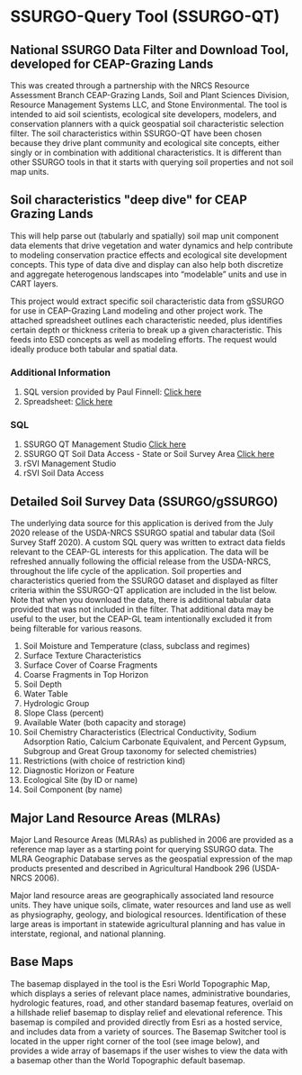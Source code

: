 # SSURGO-Query Tool (SSURGO-QT)
## National SSURGO Data Filter and Download Tool, developed for CEAP-Grazing Lands

This was created through a partnership with the NRCS Resource Assessment Branch CEAP-Grazing Lands, Soil and Plant Sciences Division, Resource Management Systems LLC, and Stone Environmental.  The tool is intended to aid soil scientists, ecological site developers, modelers, and conservation planners with a quick geospatial soil characteristic selection filter. The soil characteristics within SSURGO-QT have been chosen because they drive plant community and ecological site concepts, either singly or in combination with additional characteristics.  It is different than other SSURGO tools in that it starts with querying soil properties and not soil map units.

## Soil characteristics "deep dive" for CEAP Grazing Lands
This will help parse out (tabularly and spatially) soil map unit component data elements that drive vegetation and water dynamics and help contribute to modeling conservation practice effects and ecological site development concepts. This type of data dive and display can also help both discretize and aggregate heterogenous landscapes into “modelable” units and use in CART layers.


This project would extract specific soil characteristic data from gSSURGO for use in CEAP-Grazing Land modeling and other project work. The attached spreadsheet outlines each characteristic needed, plus identifies certain depth or thickness criteria to break up a given characteristic. This feeds into ESD concepts as well as modeling efforts. The request would ideally produce both tabular and spatial data.

### Additional Information
1. SQL version provided by Paul Finnell: [Click here](https://github.com/jneme910/CEAP-Grazing-Lands/blob/master/SQL-Library/Lori_CarrieAnn_NASIS%20script%20from%20Finnell.txt)
2. Spreadsheet: [Click here](https://github.com/jneme910/CEAP-Grazing-Lands/blob/master/documents/CEAP-GL_Soil%20App%20GUI_data%20to%20StoneEnviro_11-9-2020%20copy.xlsx?raw=true)


### SQL
1. SSURGO QT Management Studio [Click here](https://github.com/jneme910/CEAP-Grazing-Lands/blob/master/SQL-Library/CEAP_Grazing.sql)
2. SSURGO QT Soil Data Access - State or Soil Survey Area [Click here](https://raw.githubusercontent.com/jneme910/CEAP-Grazing-Lands/master/SQL-Library/STATE_CEAP_Grazing_2019_0213.txt)
3. rSVI Management Studio
4. rSVI Soil Data Access 


## Detailed Soil Survey Data (SSURGO/gSSURGO) 
The underlying data source for this application is derived from the July 2020 release of the USDA-NRCS SSURGO spatial and tabular data (Soil Survey Staff 2020).  A custom SQL query was written to extract data fields relevant to the CEAP-GL interests for this application. The data will be refreshed annually following the official release from the USDA-NRCS, throughout the life cycle of the application.  Soil properties and characteristics queried from the SSURGO dataset and displayed as filter criteria within the SSURGO-QT application are included in the list below. Note that when you download the data, there is additional tabular data provided that was not included in the filter. That additional data may be useful to the user, but the CEAP-GL team intentionally excluded it from being filterable for various reasons. 

1.	Soil Moisture and Temperature (class, subclass and regimes)
2.	Surface Texture Characteristics
3.	Surface Cover of Coarse Fragments
4.	Coarse Fragments in Top Horizon
5.	Soil Depth
6.	Water Table
7.	Hydrologic Group
8.	Slope Class (percent)
9.	Available Water (both capacity and storage)
10.	Soil Chemistry Characteristics (Electrical Conductivity, Sodium Adsorption Ratio, Calcium Carbonate Equivalent, and Percent Gypsum, Subgroup and Great Group taxonomy for selected chemistries)
11.	Restrictions (with choice of restriction kind)
12.	Diagnostic Horizon or Feature
13.	Ecological Site (by ID or name)
14.	Soil Component (by name)

## Major Land Resource Areas (MLRAs) 
Major Land Resource Areas (MLRAs) as published in 2006 are provided as a reference map layer as a starting point for querying SSURGO data. The MLRA Geographic Database serves as the geospatial expression of the map products presented and described in Agricultural Handbook 296 (USDA-NRCS 2006).   

Major land resource areas are geographically associated land resource units. They have unique soils, climate, water resources and land use as well as physiography, geology, and biological resources. Identification of these large areas is important in statewide agricultural planning and has value in interstate, regional, and national planning. 

## Base Maps  

The basemap displayed in the tool is the Esri World Topographic Map, which displays a series of relevant place names, administrative boundaries, hydrologic features, road, and other standard basemap features, overlaid on a hillshade relief basemap to display relief and elevational reference.  This basemap is compiled and provided directly from Esri as a hosted service, and includes data from a variety of sources.  The Basemap Switcher tool is located in the upper right corner of the tool (see image below), and provides a wide array of basemaps if the user wishes to view the data with a basemap other than the World Topographic default basemap.   

